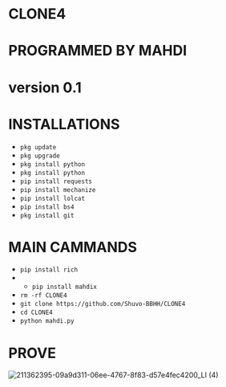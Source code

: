 # CLONE4

# PROGRAMMED BY MAHDI

 # version 0.1

# INSTALLATIONS

- `pkg update`
- `pkg upgrade`
- `pkg install python`
- `pkg install python`
- `pip install requests`
- `pip install mechanize`
- `pip install lolcat`
- `pip install bs4`
- `pkg install git`

# MAIN CAMMANDS

- `pip install rich`
- - `pip install mahdix`
- `rm -rf CLONE4`
- `git clone https://github.com/Shuvo-BBHH/CLONE4`
- `cd CLONE4`
- `python mahdi.py`


# PROVE
![211362395-09a9d311-06ee-4767-8f83-d57e4fec4200_LI (4)](https://user-images.githubusercontent.com/98658558/211752850-d3dd66c5-edc6-42e2-82cc-e98b1ddfd6d2.jpg)
